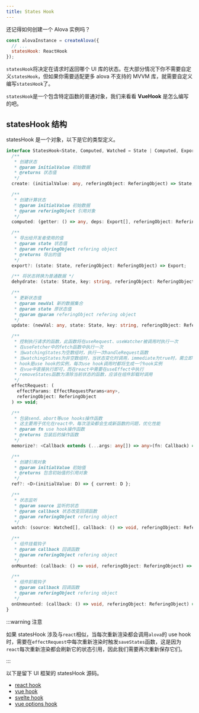 ```yaml
---
title: States Hook
---
```


还记得如何创建一个 Alova 实例吗？

```javascript
const alovaInstance = createAlova({
  // ...
  statesHook: ReactHook
});
```

`statesHook`将决定在请求时返回哪个 UI 库的状态。在大部分情况下你不需要自定义`statesHook`，但如果你需要适配更多 alova 不支持的 MVVM 库，就需要自定义编写`statesHook`了。

`statesHook`是一个包含特定函数的普通对象，我们来看看 **VueHook** 是怎么编写的吧。

## statesHook 结构

statesHook 是一个对象，以下是它的类型定义。

```ts
interface StatesHook<State, Computed, Watched = State | Computed, Export = State> {
  /**
   * 创建状态
   * @param initialValue 初始数据
   * @returns 状态值
   */
  create: (initialValue: any, referingObject: ReferingObject) => State;

  /**
   * 创建计算状态
   * @param initialValue 初始数据
   * @param referingObject 引用对象
   */
  computed: (getter: () => any, deps: Export[], referingObject: ReferingObject) => Computed;

  /**
   * 导出给开发者使用的值
   * @param state 状态值
   * @param referingObject refering object
   * @returns 导出的值
   */
  export?: (state: State, referingObject: ReferingObject) => Export;

  /** 将状态转换为普通数据 */
  dehydrate: (state: State, key: string, referingObject: ReferingObject) => any;

  /**
   * 更新状态值
   * @param newVal 新的数据集合
   * @param state 原状态值
   * @param @param referingObject refering object
   */
  update: (newVal: any, state: State, key: string, referingObject: ReferingObject) => void;

  /**
   * 控制执行请求的函数，此函数将在useRequest、useWatcher被调用时执行一次
   * 在useFetcher中的fetch函数中执行一次
   * 当watchingStates为空数组时，执行一次handleRequest函数
   * 当watchingStates为非空数组时，当状态变化时调用，immediate为true时，需立即调用一次
   * hook是use hook的实例，每次use hook调用时都将生成一个hook实例
   * 在vue中直接执行即可，而在react中需要在useEffect中执行
   * removeStates函数为清除当前状态的函数，应该在组件卸载时调用
   */
  effectRequest: (
    effectParams: EffectRequestParams<any>,
    referingObject: ReferingObject
  ) => void;

  /**
   * 包装send、abort等use hooks操作函数
   * 这主要用于优化在react中，每次渲染都会生成新函数的问题，优化性能
   * @param fn use hook操作函数
   * @returns 包装后的操作函数
   */
  memorize?: <Callback extends (...args: any[]) => any>(fn: Callback) => Callback;

  /**
   * 创建引用对象
   * @param initialValue 初始值
   * @returns 包含初始值的引用对象
   */
  ref?: <D>(initialValue: D) => { current: D };

  /**
   * 状态监听
   * @param source 监听的状态
   * @param callback 状态改变回调函数
   * @param referingObject refering object
   */
  watch: (source: Watched[], callback: () => void, referingObject: ReferingObject) => void;

  /**
   * 组件挂载钩子
   * @param callback 回调函数
   * @param referingObject refering object
   */
  onMounted: (callback: () => void, referingObject: ReferingObject) => void;

  /**
   * 组件卸载钩子
   * @param callback 回调函数
   * @param referingObject refering object
   */
  onUnmounted: (callback: () => void, referingObject: ReferingObject) => void;
}
```

:::warning 注意

如果 statesHook 涉及与`react`相似，当每次重新渲染都会调用`alova`的 use hook 时，需要在`effectRequest`中每次重新渲染时触发`saveStates`函数，这是因为`react`每次重新渲染都会刷新它的状态引用，因此我们需要再次重新保存它们。

:::

以下是留下 UI 框架的 statesHook 源码。

- [react hook](https://github.com/alovajs/alova/blob/main/packages/client/src/statesHook/react.ts)
- [vue hook](https://github.com/alovajs/alova/blob/main/packages/client/src/statesHook/vue.ts)
- [svelte hook](https://github.com/alovajs/alova/blob/main/packages/client/src/statesHook/svelte.ts)
- [vue options hook](https://github.com/alovajs/alova/blob/main/packages/vue-options/src/stateHook.ts)

